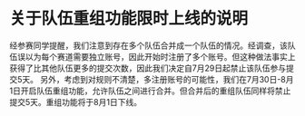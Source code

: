 # 关于队伍重组功能限时上线的说明

经参赛同学提醒，我们注意到存在多个队伍合并成一个队伍的情况。经调查，该队伍误以为每个赛道需要独立账号，因此开始时注册了多个账号。但这种做法事实上获得了比其他队伍更多的提交次数，因此我们决定自7月29日起禁止该队伍参与提交5天。
另外，考虑到对规则不清楚，多注册账号的可能性，我们在7月30日-8月1日开启队伍重组功能，允许队伍之间进行合并。但合并后的重组队伍同样将禁止提交5天。重组功能将于8月1日下线。

